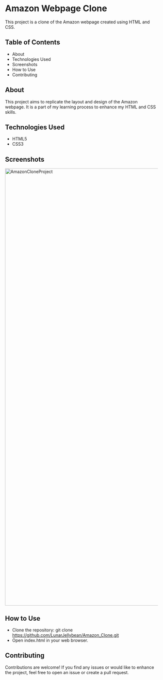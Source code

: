 # Amazon Webpage Clone
This project is a clone of the Amazon webpage created using HTML and CSS.

## Table of Contents
- About
- Technologies Used
- Screenshots
- How to Use
- Contributing

## About
This project aims to replicate the layout and design of the Amazon webpage. It is a part of my learning process to enhance my HTML and CSS skills.

## Technologies Used
- HTML5
- CSS3

## Screenshots
<img width="1440" alt="AmazonCloneProject" src="https://github.com/LunarJellybean/Amazon_Clone/assets/63499578/e62db5b0-e3b3-4a6e-b882-3a24a61af39c">


## How to Use
- Clone the repository: git clone https://github.com/LunarJellybean/Amazon_Clone.git
- Open index.html in your web browser.

## Contributing
Contributions are welcome! If you find any issues or would like to enhance the project, feel free to open an issue or create a pull request.

